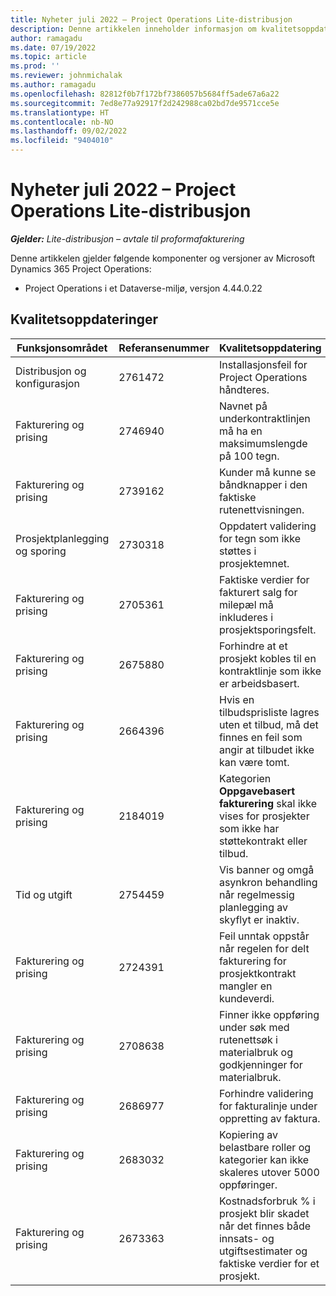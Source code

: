 ```yaml
---
title: Nyheter juli 2022 – Project Operations Lite-distribusjon
description: Denne artikkelen inneholder informasjon om kvalitetsoppdateringene som er tilgjengelige i utgivelsen av Microsoft Dynamics 365 Project Operations Lite-distribusjon fra juli 2022.
author: ramagadu
ms.date: 07/19/2022
ms.topic: article
ms.prod: ''
ms.reviewer: johnmichalak
ms.author: ramagadu
ms.openlocfilehash: 82812f0b7f172bf7386057b5684ff5ade67a6a22
ms.sourcegitcommit: 7ed8e77a92917f2d242988ca02bd7de9571cce5e
ms.translationtype: HT
ms.contentlocale: nb-NO
ms.lasthandoff: 09/02/2022
ms.locfileid: "9404010"
---
```

# <a name="whats-new-july-2022---project-operations-lite-deployment"></a>Nyheter juli 2022 – Project Operations Lite-distribusjon

_**Gjelder:** Lite-distribusjon – avtale til proformafakturering_

Denne artikkelen gjelder følgende komponenter og versjoner av Microsoft Dynamics 365 Project Operations:

- Project Operations i et Dataverse-miljø, versjon 4.44.0.22

## <a name="quality-updates"></a>Kvalitetsoppdateringer

| Funksjonsområdet | Referansenummer | Kvalitetsoppdatering |
| --- | --- | --- |
| Distribusjon og konfigurasjon | 2761472 | Installasjonsfeil for Project Operations håndteres. |
| Fakturering og prising | 2746940 | Navnet på underkontraktlinjen må ha en maksimumslengde på 100 tegn. |
| Fakturering og prising | 2739162 | Kunder må kunne se båndknapper i den faktiske rutenettvisningen. |
| Prosjektplanlegging og sporing | 2730318 | Oppdatert validering for tegn som ikke støttes i prosjektemnet. |
| Fakturering og prising | 2705361 | Faktiske verdier for fakturert salg for milepæl må inkluderes i prosjektsporingsfelt. |
| Fakturering og prising | 2675880 | Forhindre at et prosjekt kobles til en kontraktlinje som ikke er arbeidsbasert. |
| Fakturering og prising | 2664396 | Hvis en tilbudsprisliste lagres uten et tilbud, må det finnes en feil som angir at tilbudet ikke kan være tomt. |
| Fakturering og prising | 2184019 | Kategorien **Oppgavebasert fakturering** skal ikke vises for prosjekter som ikke har støttekontrakt eller tilbud. |
| Tid og utgift | 2754459 | Vis banner og omgå asynkron behandling når regelmessig planlegging av skyflyt er inaktiv. |
| Fakturering og prising | 2724391 | Feil unntak oppstår når regelen for delt fakturering for prosjektkontrakt mangler en kundeverdi. |
| Fakturering og prising | 2708638 | Finner ikke oppføring under søk med rutenettsøk i materialbruk og godkjenninger for materialbruk.|
| Fakturering og prising | 2686977 | Forhindre validering for fakturalinje under oppretting av faktura. |
| Fakturering og prising | 2683032 | Kopiering av belastbare roller og kategorier kan ikke skaleres utover 5000 oppføringer.|
| Fakturering og prising | 2673363 | Kostnadsforbruk % i prosjekt blir skadet når det finnes både innsats- og utgiftsestimater og faktiske verdier for et prosjekt. |

